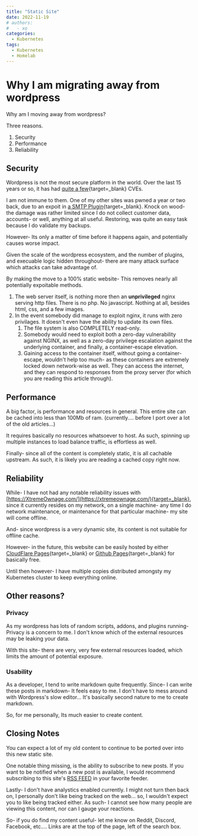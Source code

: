 ```yaml
---
title: "Static Site"
date: 2022-11-19
# authors:
#   - xo
categories:
  - Kubernetes
tags:
  - Kubernetes
  - Homelab
---
```


# Why I am migrating away from wordpress

Why am I moving away from wordpress?

<!-- more -->

Three reasons.

1. Security
2. Performance
3. Reliability

## Security

Wordpress is not the most secure platform in the world. Over the last 15 years or so, it has had [quite a few](https://www.cvedetails.com/product/4096/Wordpress-Wordpress.html?vendor_id=2337){target=_blank} CVEs. 

I am not immune to them. One of my other sites was pwned a year or two back, due to an expoit in [a SMTP Plugin](https://blog.detectify.com/2020/12/21/how-attackers-exploit-the-wordpress-easy-wp-smtp-zero-day/){target=_blank}. Knock on wood- the damage was rather limited since I do not collect customer data, accounts- or well, anything at all useful. Restoring, was quite an easy task because I do validate my backups.

However- Its only a matter of time before it happens again, and potentially causes worse impact.

Given the scale of the wordpress ecosystem, and the number of plugins, and execuable logic hidden throughout- there are many attack surface which attacks can take advantage of.

By making the move to a 100% static website- This removes nearly all potentially expoitable methods. 

1. The web server itself, is nothing more then an **unprivileged** nginx serving http files. There is no php. No javascript. Nothing at all, besides html, css, and a few images.
2. In the event somebody did manage to exploit nginx, it runs with zero privilages. It doesn't even have the ability to update its own files.
    1. The file system is also COMPLETELY read-only.
    2. Somebody would need to exploit both a zero-day vulnerability against NGINX, as well as a zero-day privilege escalation against the underlying container, and finally, a container-escape elevation.
    3. Gaining access to the container itself, without going a container-escape, wouldn't help too much- as these containers are extremely locked down network-wise as well. They can access the internet, and they can respond to responses from the proxy server (for which you are reading this article through).

## Performance

A big factor, is performance and resources in general. This entire site can be cached into less than 100Mb of ram. (currently.... before I port over a lot of the old articles...)

It requires basically no resources whatsoever to host. As such, spinning up multiple instances to load balance traffic, is effortless as well.

Finally- since all of the content is completely static, it is all cachable upstream. As such, it is likely you are reading a cached copy right now.

## Reliability

While- I have not had any notable reliability issues with [https://XtremeOwnage.com/](https://xtremeownage.com/){target=_blank}, since it currently resides on my network, on a single machine- any time I do network maintenance, or maintenance for that particular machine- my site will come offline. 

And- since wordpress is a very dynamic site, its content is not suitable for offline cache. 

However- in the future, this website can be easily hosted by either [CloudFlare Pages](https://pages.cloudflare.com/){target=_blank} or [Github Pages](https://pages.github.com/){target=_blank} for basically free.

Until then however- I have multiple copies distributed amongsty my Kubernetes cluster to keep everything online.

## Other reasons?

### Privacy

As my wordpress has lots of random scripts, addons, and plugins running- Privacy is a concern to me. I don't know which of the external resources may be leaking your data.

With this site- there are very, very few external resources loaded, which limits the amount of potential exposure.

### Usability

As a developer, I tend to write markdown quite frequently. Since- I can write these posts in markdown- It feels easy to me. I don't have to mess around with Wordpress's slow editor... It's basically second nature to me to create markdown.

So, for me personally, Its much easier to create content.

## Closing Notes

You can expect a lot of my old content to continue to be ported over into this new static site. 

One notable thing missing, is the ability to subscribe to new posts. If you want to be notified when a new post is available, I would recommend subscribing to this site's [RSS FEED](/feed_rss_created.xml) in your favorite feeder.

Lastly- I don't have analystics enabled currently. I might not turn then back on, I personally don't like being tracked on the web... so, I wouldn't expect you to like being tracked either. As such- I cannot see how many people are viewing this content, nor can I gauge your reactions.

So- if you do find my content useful- let me know on Reddit, Discord, Facebook, etc.... Links are at the top of the page, left of the search box.